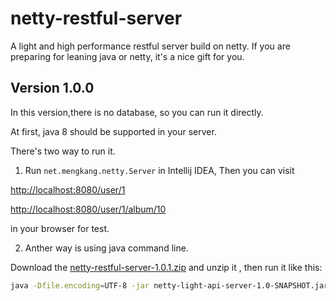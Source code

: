 # netty-restful-server
A light and high performance restful server build on netty. If you are preparing for leaning java or netty, it's a nice gift for you.

Version 1.0.0
---
In this version,there is no database, so you can run it directly.

At first, java 8 should be supported in your server.

There's two way to run it.

1. Run `net.mengkang.netty.Server` in Intellij IDEA, Then you can visit 

[http://localhost:8080/user/1](http://localhost:8080/user/1) 

[http://localhost:8080/user/1/album/10](http://localhost:8080/user/1/album/10)

in your browser for test.

2. Anther way is using java command line. 

Download the 
[netty-restful-server-1.0.1.zip](https://github.com/zhoumengkang/netty-light-api-server/releases/download/1.0.1/netty-light-api-server-1.0.1.zip) 
and unzip it , then run it like this:
```sh
java -Dfile.encoding=UTF-8 -jar netty-light-api-server-1.0-SNAPSHOT.jar
```
